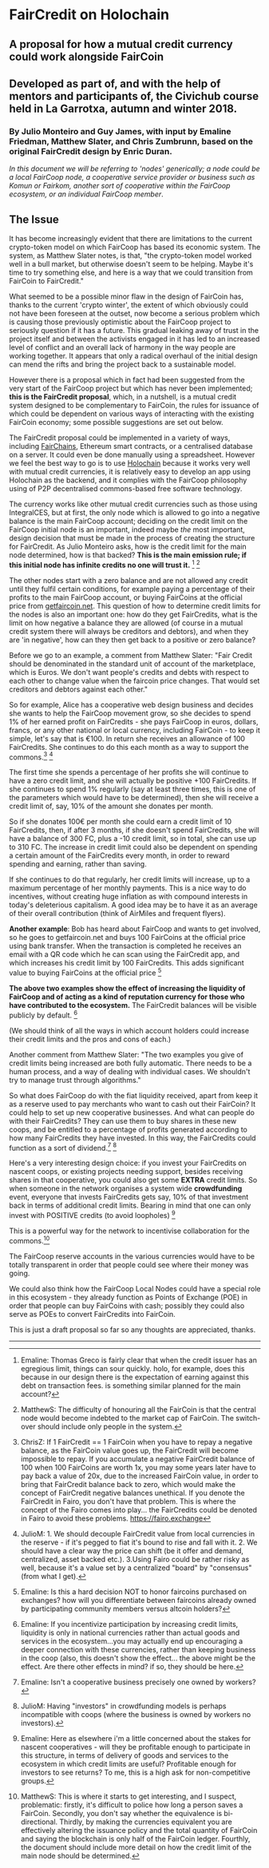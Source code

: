 # FairCredit on Holochain

## A proposal for how a mutual credit currency could work alongside FairCoin

## Developed as part of, and with the help of mentors and participants of, the Civichub course held in La Garrotxa, autumn and winter 2018.

### By Julio Monteiro and Guy James, with input by Emaline Friedman, Matthew Slater, and Chris Zumbrunn, based on the original FairCredit design by Enric Duran.

*In this document we will be referring to 'nodes' generically; a node could be a local FairCoop node, a cooperative service provider or business such as Komun or Fairkom, another sort of cooperative within the FairCoop ecosystem, or an individual FairCoop member*.

## The Issue

It has become increasingly evident that there are limitations to the current crypto-token model on which FairCoop has based its economic system. The system, as Matthew Slater notes, is that, "the crypto-token model worked well in a bull market, but otherwise doesn't seem to be helping. Maybe it's time to try something else, and here is a way that we could transition from FairCoin to FairCredit."

What seemed to be a possible minor flaw in the design of FairCoin has, thanks to the current 'crypto winter', the extent of which obviously could not have been foreseen at the outset, now become a serious problem which is causing those previously optimistic about the FairCoop project to seriously question if it has a future. This gradual leaking away of trust in the project itself and between the activists engaged in it has led to an increased level of conflict and an overall lack of harmony in the way people are working together. It appears that only a radical overhaul of the initial design can mend the rifts and bring the project back to a sustainable model.

However there is a proposal which in fact had been suggested from the very start of the FairCoop project but which has never been implemented; **this is the FairCredit proposal**, which, in a nutshell, is a mutual credit system designed to be complementary to FairCoin, the rules for issuance of which could be dependent on various ways of interacting with the existing FairCoin economy; some possible suggestions are set out below.

The FairCredit proposal could be implemented in a variety of ways, including [FairChains](http://fair-coin.org/en/fairchains), Ethereum smart contracts, or a centralised database on a server. It could even be done manually using a spreadsheet. However we feel the best way to go is to use [Holochain](https://holochain.org/) because it works very well with mutual credit currencies, it is relatively easy to develop an app using Holochain as the backend, and it complies with the FairCoop philosophy using of P2P decentralised commons-based free software technology.

The currency works like other mutual credit currencies such as those using IntegralCES, but at first, the only node which is allowed to go into a negative balance is the main FairCoop account; deciding on the credit limit on the FairCoop initial node is an important, indeed maybe *the* most important, design decision that must be made in the process of creating the structure for FairCredit. As Julio Monteiro asks, how is the credit limit for the main node determined, how is that backed? **This is the main emission rule; if this initial node has infinite credits no one will trust it.** [^EmalineComment01] [^MatthewSComment01]

The other nodes start with a zero balance and are not allowed any credit until they fulfil certain conditions, for example paying a percentage of their profits to the main FairCoop account, or buying FairCoins at the official price from [getfaircoin.net](https://getfaircoin.net). This question of how to determine credit limits for the nodes is also an important one: how do they get FairCredits, what is the limit on how negative a balance they are allowed (of course in a mutual credit system there will always be creditors and debtors), and when they are 'in negative', how can they then get back to a positive or zero balance?

Before we go to an example, a comment from Matthew Slater:
"Fair Credit should be denominated in the standard unit of account of the marketplace, which is Euros. We don't want people's credits and debts with respect to each other to change value when the faircoin price changes. That would set creditors and debtors against each other."

So for example, Alice has a cooperative web design business and decides she wants to help the FairCoop movement grow, so she decides to spend 1% of her earned profit on FairCredits - she pays FairCoop in euros, dollars, francs, or any other national or local currency, including FairCoin - to keep it simple, let's say that is €100. In return she receives an allowance of 100 FairCredits. She continues to do this each month as a way to support the commons.[^ChrisZComment01] [^JulioMComment01]

The first time she spends a percentage of her profits she will continue to have a zero credit limit, and she will actually be positive +100 FairCredits.  If she continues to spend 1% regularly (say at least three times, this is one of the parameters which would have to be determined), then she will receive a credit limit of, say, 10% of the amount she donates per month.

So if she donates 100€ per month she could earn a credit limit of 10 FairCredits, then, if after 3 months, if she doesn't spend FairCredits, she will have a balance of 300 FC, plus a -10 credit limit, so in total, she can use up to 310 FC.  The increase in credit limit could also be dependent on spending a certain amount of the FairCredits every month, in order to reward spending and earning, rather than saving.

If she continues to do that regularly, her credit limits will increase, up to a maximum percentage of her monthly payments. This is a nice way to do incentives, without creating huge inflation as with compound interests in today's deleterious capitalism. A good idea may be to have it as an average of their overall contribution (think of AirMiles and frequent flyers).

**Another example**: Bob has heard about FairCoop and wants to get involved, so he goes to getfaircoin.net and buys 100 FairCoins at the official price using bank transfer. When the transaction is completed he receives an email with a QR code which he can scan using the FairCredit app, and which increases his credit limit by 100 FairCredits. This adds significant value to buying FairCoins at the official price [^EmalineComment02]

**The above two examples show the effect of increasing the liquidity of FairCoop and of acting as a kind of reputation currency for those who have contributed to the ecosystem.** The FairCredit balances will be visible publicly by default. [^EmalineComment03]

(We should think of all the ways in which account holders could increase their credit limits and the pros and cons of each.)

Another comment from Matthew Slater: "The two examples you give of credit limits being increased are both fully automatic. There needs to be a human process, and a way of dealing with individual cases. We shouldn't try to manage trust through algorithms."

So what does FairCoop do with the fiat liquidity received, apart from keep it as a reserve used to pay merchants who want to cash out their FairCoin? It could help to set up new cooperative businesses. And what can people do with their FairCredits? They can use them to buy shares in these new coops, and be entitled to a percentage of profits generated according to how many FairCredits they have invested. In this way, the FairCredits could function as a sort of dividend.[^EmalineComment04] [^JulioMComment02]

Here's a very interesting design choice: if you invest your FairCredits on nascent coops, or existing projects needing support, besides receiving shares in that cooperative, you could also get some **EXTRA** credit limits. So when someone in the network organises a system wide **crowdfunding** event, everyone that invests FairCredits gets say, 10% of that investment back in terms of additional credit limits. Bearing in mind that one can only invest with POSITIVE credits (to avoid loopholes) [^EmalineComment05]

This is a powerful way for the network to incentivise collaboration for the commons.[^MatthewSComment02]

The FairCoop reserve accounts in the various currencies would have to be totally transparent in order that people could see where their money was going.

We could also think how the FairCoop Local Nodes could have a special role in this ecosystem - they already function as Points of Exchange (POE) in order that people can buy FairCoins with cash; possibly they could also serve as POEs to convert FairCredits into FairCoin.

This is just a draft proposal so far so any thoughts are appreciated, thanks.

------

[^EmalineComment01]: Emaline: Thomas Greco is fairly clear that when the credit issuer has an egregious limit, things can sour quickly. holo, for example, does this because in our design there is the expectation of earning against this debt on transaction fees. is something similar planned for the main account?

[^EmalineComment02]: Emaline: Is this a hard decision NOT to honor faircoins purchased on exchanges? how will you differentiate between faircoins already owned by participating community members versus altcoin holders?

[^EmalineComment03]: Emaline: If you incentivize participation by increasing credit limits, liquidity is only in national currencies rather than actual goods and services in the ecosystem...you may actually end up encouraging a deeper connection with these currencies, rather than keeping business in the coop (also, this doesn't show the effect... the above might be the effect. Are there other effects in mind? if so, they should be here.

[^EmalineComment04]: Emaline: Isn't a cooperative business precisely one owned by workers?

[^EmalineComment05]: Emaline: Here as elsewhere i'm a little concerned about the stakes for nascent cooperatives - will they be profitable enough to participate in this structure, in terms of delivery of goods and services to the ecosystem in which credit limits are useful? Profitable enough for investors to see returns? To me, this is a high ask for non-competitive groups.

[^ChrisZComment01]: ChrisZ: If 1 FairCredit == 1 FairCoin when you have to repay a negative balance, as the FairCoin value goes up, the FairCredit will become impossible to repay. If you accumulate a negative FairCredit balance of 100 when 100 FairCoins are worth 1x, you may some years later have to pay back a value of 20x, due to the increased FairCoin value, in order to bring that FairCredit balance back to zero, which would make the concept of FairCredit negative balances unethical. If you denote the FairCredit in Fairo, you don't have that problem. This is where the concept of the Fairo comes into play... the FairCredits could be denoted in Fairo to avoid these problems. https://fairo.exchange

[^JulioMComment01]: JulioM: 1. We should decouple FairCredit value from local currencies in the reserve - if it's pegged to fiat it's bound to rise and fall with it. 2. We should have a clear way the price can shift (be it offer and demand, centralized, asset backed etc.). 3.Using Fairo could be rather risky as well, because it's a value set by a centralized "board" by "consensus" (from what I get).

[^JulioMComment02]: JulioM: Having "investors" in crowdfunding models is perhaps incompatible with coops (where the business is owned by workers no investors).

[^MatthewSComment01]: MatthewS: The difficulty of honouring all the FairCoin is that the central node would become indebted to the market cap of FairCoin. The switch-over should include only people in the system.

[^MatthewSComment02]: MatthewS: This is where it starts to get interesting, and I suspect, problematic: firstly, it's difficult to police how long a person saves a FairCoin. Secondly, you don't say whether the equivalence is bi-directional. Thirdly, by making the currencies equivalent you are effectively altering the issuance policy and the total quantity of FairCoin and saying the blockchain is only half of the FairCoin ledger. Fourthly, the document should include more detail on how the credit limit of the main node should be determined.
